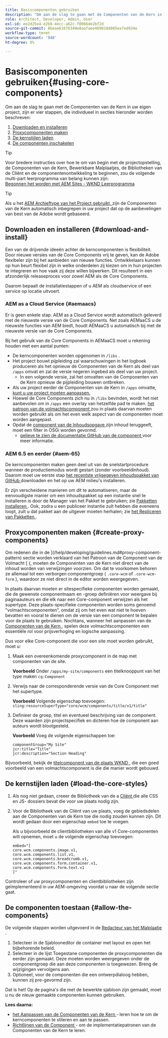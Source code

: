 ```yaml
---
title: Basiscomponenten gebruiken
description: "Om aan de slag te gaan met de Componenten van de Kern in uw eigen project, zijn er drie stappen te volgen: download en installeer, creeer volmachtscomponenten, laad de kernstijlen, en sta de componenten op uw malplaatjes toe."
role: Architect, Developer, Admin, User
exl-id: ee2d25e4-e2b8-4ecc-a62c-f0066de2bf2d
source-git-commit: 8beae61676340e8aafaee469018d865ea7ed934e
workflow-type: tm+mt
source-wordcount: '948'
ht-degree: 0%

---
```


# Basiscomponenten gebruiken{#using-core-components}

Om aan de slag te gaan met de Componenten van de Kern in uw eigen project, zijn er vier stappen, die individueel in secties hieronder worden beschreven:

1. [Downloaden en installeren](#download-and-install)
1. [Proxycomponenten maken](#create-proxy-components)
1. [De kernstijlen laden](#load-the-core-styles)
1. [De componenten inschakelen](#allow-the-components)

>[!TIP]
>
>Voor bredere instructies over hoe te om van begin met de projectopstelling, de Componenten van de Kern, Bewerkbare Malplaatjes, de Bibliotheken van de Cliënt en de componentenontwikkeling te beginnen, zou de volgende multi-part leerprogramma van belang kunnen zijn:\
>[ Begonnen het worden met AEM Sites - WKND Leerprogramma ](https://experienceleague.adobe.com/docs/experience-manager-learn/getting-started-wknd-tutorial-develop/overview.html)

>[!TIP]
>
>Als u het [ AEM Archieftype van het Project gebruikt, ](/help/developing/archetype/overview.md) zijn de Componenten van de Kern automatisch inbegrepen in uw project dat op de aanbevelingen van best van de Adobe wordt gebaseerd.

## Downloaden en installeren {#download-and-install}

Een van de drijvende ideeën achter de kerncomponenten is flexibiliteit. Door nieuwe versies van de Core Components vrij te geven, kan de Adobe flexibeler zijn bij het aanbieden van nieuwe functies. Ontwikkelaars kunnen op hun beurt flexibel zijn in welke onderdelen zij kiezen om in hun projecten te integreren en hoe vaak zij deze willen bijwerken. Dit resulteert in een afzonderlijk releaseproces voor zowel AEM als de Core Components.

Daarom bepaalt de installatiestappen of u AEM als cloudservice of een service op locatie uitvoert.

### AEM as a Cloud Service {#aemaacs}

Er is geen enkele stap. AEM as a Cloud Service wordt automatisch geleverd met de nieuwste versie van de Core Components. Net zoals AEMaaCS u de nieuwste functies van AEM biedt, houdt AEMaaCS u automatisch bij met de nieuwste versie van de Core Components.

Bij het gebruik van de Core Components in AEMaaCS moet u rekening houden met een aantal punten:

* De kerncomponenten worden opgenomen in `/libs` .
* Het project bouwt pijpleiding zal waarschuwingen in het logboek produceren als het opnieuw de Componenten van de Kern als deel van `/apps` omvat en zal de versie negeren ingebed als deel van uw project.
   * In een volgende versie, zal het omvatten van de Componenten van de Kern opnieuw de pijpleiding bouwen ontbreken.
* Als uw project eerder de Componenten van de Kern in `/apps` omvatte, [ kunt u uw project moeten aanpassen.](/help/developing/overview.md#via-aemaacs)
* Hoewel de Core Components zich nu in `/libs` bevinden, wordt het niet aanbevolen om in `/apps` een overlay van hetzelfde pad te maken. [ het patroon van de volmachtscomponent ](/help/developing/guidelines.md#proxy-component-pattern) zou in plaats daarvan moeten worden gebruikt als om het even welk aspect van de componenten moet worden aangepast.
* Opdat de [ component van de Inhoudsopgave ](/help/components/tableofcontents.md) zijn inhoud teruggeeft, moet een filter in OSGi worden gevormd.
   * [ gelieve te zien de documentatie GitHub van de component ](https://adobe.com/go/aem_cmp_tech_tableofcontents_v1) voor meer informatie.

### AEM 6.5 en eerder {#aem-65}

De kerncomponenten maken geen deel uit van de snelstartprocedure wanneer de productiemodus wordt gestart (zonder voorbeeldinhoud). Daarom moet uw eerste stap [ het recentste vrijgegeven inhoudspakket van GitHub ](https://github.com/adobe/aem-core-wcm-components/releases/latest) downloaden en het op uw AEM milieu&#39;s installeren.

Er zijn verscheidene manieren om dit te automatiseren, maar de eenvoudigste manier om een inhoudspakket op een instantie snel te installeren is door de Manager van het Pakket te gebruiken; zie [ Pakketten installeren ](https://experienceleague.adobe.com/docs/experience-manager-65/administering/contentmanagement/package-manager.html#installing-packages). Ook, zodra u een publiceer instantie zult hebben die eveneens loopt, zult u dat pakket aan de uitgever moeten herhalen; zie [ het Repliceren van Pakketten ](https://experienceleague.adobe.com/docs/experience-manager-65/administering/contentmanagement/package-manager.html#replicating-packages).

## Proxycomponenten maken {#create-proxy-components}

Om redenen die in de ](/help/developing/guidelines.md#proxy-component-pattern) sectie worden verklaard van het Patroon van de Component van de Volmacht [ {, moeten de Componenten van de Kern niet direct van de inhoud worden van verwijzingen voorzien. Om dat te voorkomen behoren ze allemaal tot een verborgen componentgroep ( `.core-wcm` of `.core-wcm-form` ), waardoor ze niet direct in de editor worden weergegeven.

In plaats daarvan moeten er sitespecifieke componenten worden gemaakt, die de gewenste componentnaam en -groep definiëren voor weergave bij paginaauteurs en die elk naar een Core-component verwijzen als het supertype. Deze plaats-specifieke componenten worden soms genoemd &quot;volmachtscomponenten&quot;, omdat zij om het even wat niet te hoeven bevatten en vooral te dienen om de versie van een component te bepalen voor de plaats te gebruiken. Nochtans, wanneer het aanpassen van de [ Componenten van de Kern ](/help/developing/customizing.md), spelen deze volmachtscomponenten een essentiële rol voor prijsverhoging en logische aanpassing.

Dus voor elke Core-component die voor een site moet worden gebruikt, moet u:

1. Maak een overeenkomende proxycomponent in de map met componenten van de site.

   **Voorbeeld**
Onder `/apps/my-site/components` een titelknooppunt van het type maken `cq:Component`

1. Verwijs naar de corresponderende versie van de Core Component met het supertype.

   **Voorbeeld**
Volgende eigenschap toevoegen:\
   `sling:resourceSuperType="core/wcm/components/title/v1/title"`

1. Definieer de groep, titel en eventueel beschrijving van de component. Deze waarden zijn projectspecifiek en dicteren hoe de component aan auteurs wordt blootgesteld.

   **Voorbeeld**
Voeg de volgende eigenschappen toe:

   ```shell
   componentGroup="My Site"
   jcr:title="Title"  
   jcr:description="Section Heading"
   ```

Bijvoorbeeld, bekijk de [ titelcomponent van de plaats WKND ](https://github.com/adobe/aem-guides-wknd/blob/master/ui.apps/src/main/content/jcr_root/apps/wknd/components/title/.content.xml), die een goed voorbeeld van een volmachtscomponent is die die manier wordt gebouwd.

## De kernstijlen laden {#load-the-core-styles}

1. Als nog niet gedaan, creeer de Bibliotheek van de a [ Cliënt ](https://experienceleague.adobe.com/docs/experience-manager-cloud-service/implementing/developing/full-stack/clientlibs.html) die alle CSS en JS- dossiers bevat die voor uw plaats nodig zijn.
1. Voor de Bibliotheek van de Cliënt van uw plaats, voeg de gebiedsdelen aan de Componenten van de Kern toe die nodig zouden kunnen zijn. Dit wordt gedaan door een eigenschap `embed` toe te voegen.

   Als u bijvoorbeeld de clientbibliotheken van alle v1 Core-componenten wilt opnemen, moet u de volgende eigenschap toevoegen:

   ```shell
   embed="[  
   core.wcm.components.image.v1,  
   core.wcm.components.list.v1,  
   core.wcm.components.breadcrumb.v1,  
   core.wcm.components.form.container.v1,  
   core.wcm.components.form.text.v1  
   ]"
   ```

Controleer of uw proxycomponenten en clientbibliotheken zijn geïmplementeerd in uw AEM-omgeving voordat u naar de volgende sectie gaat.

## De componenten toestaan {#allow-the-components}

De volgende stappen worden uitgevoerd in de [ Redacteur van het Malplaatje ](https://experienceleague.adobe.com/docs/experience-manager-cloud-service/sites/authoring/features/templates.html).

1. Selecteer in de Sjablooneditor de container met layout en open het bijbehorende beleid.
1. Selecteer in de lijst Toegestane componenten de proxycomponenten die eerder zijn gemaakt. Deze moeten worden weergegeven onder de componentgroep die aan deze componenten is toegewezen. Breng de wijzigingen vervolgens aan.
1. Optioneel, voor de componenten die een ontwerpdialoog hebben, kunnen zij pre-gevormd zijn.

Dat is het! Op de pagina&#39;s die met de bewerkte sjabloon zijn gemaakt, moet u nu de nieuw gemaakte componenten kunnen gebruiken.

**Lees daarna:**

* [ het Aanpassen van de Componenten van de Kern ](/help/developing/customizing.md) - leren hoe te om de kerncomponenten te stileren en aan te passen.
* [ Richtlijnen van de Component ](/help/developing/guidelines.md) - om de implementatiepatronen van de Componenten van de Kern te leren.
